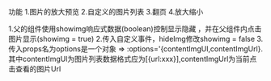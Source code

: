 功能
1.图片的放大预览
2.自定义的图片列表
3.翻页
4.放大缩小

1.父的组件使用showimg响应式数据(boolean)控制显示隐藏 ，并在父组件内点击图片显示(showimg = true)
2.传入自定义事件，hideImg修改showimg = false
3.传入props名为options是一个对象 => :options='{contentImgUl,contentImgUrl}. 其中contentImgUl为图片列表数据格式应为[{url:xxx}],contentImgUrl为当前点击查看的图片Url

